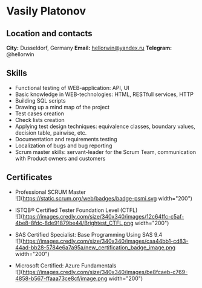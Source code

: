 # Vasily Platonov

## Location and contacts

**City:** Dusseldorf, Germany
**Email:** hellorwin@yandex.ru
**Telegram:** @hellorwin

## Skills

- Functional testing of WEB-application: API, UI
- Basic knowledge in WEB-technologies: HTML, RESTfull services, HTTP
- Building SQL scripts
- Drawing up a mind map of the project
- Test cases creation
- Check lists creation
- Applying test design techniques: equivalence classes, boundary values, decision table, pairwise, etc.
- Documentation and requirements testing
- Localization of bugs and bug reporting
- Scrum master skills: servant-leader for the Scrum Team, communication with Product owners and customers

## Certificates

- Professional SCRUM Master\
  ![](https://static.scrum.org/web/badges/badge-psmi.svg width="200")

- ISTQB® Certified Tester Foundation Level (CTFL)\
  ![](https://images.credly.com/size/340x340/images/12c64ffc-c5af-4be8-8fdc-8de91879be44/Brightest_CTFL.png width="200")

- SAS Certified Specialist: Base Programming Using SAS 9.4\
  ![](https://images.credly.com/size/340x340/images/caa44bb1-cd83-44ad-bb28-5784e6a7a95a/new_certification_badge_image.png width="200")

- Microsoft Certified: Azure Fundamentals\
  ![](https://images.credly.com/size/340x340/images/be8fcaeb-c769-4858-b567-ffaaa73ce8cf/image.png width="200")
